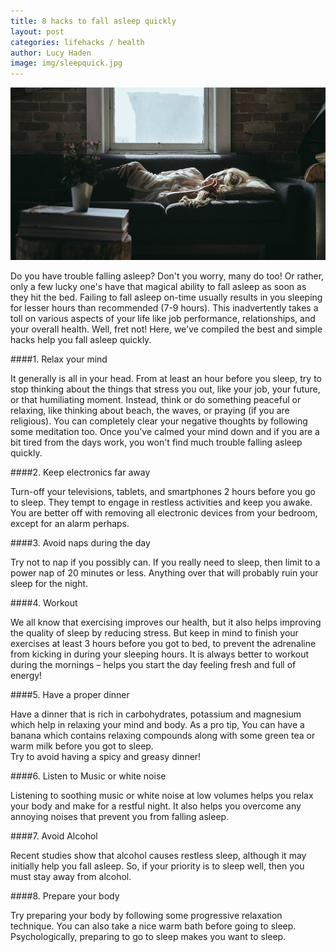 ```yaml
---
title: 8 hacks to fall asleep quickly
layout: post
categories: lifehacks / health
author: Lucy Haden
image: img/sleepquick.jpg
---
```


![Sleep quickly](/img/sleepquick2.jpg)

 
Do you have trouble falling asleep? Don't you worry, many do too! Or rather, only a few lucky one's have that magical ability to fall asleep as soon as they hit the bed. Failing to fall asleep on-time usually results in you sleeping for lesser hours than recommended (7-9 hours). This inadvertently takes a toll on various aspects of your life like job performance, relationships, and your overall health. Well, fret not! Here, we've compiled the best and simple hacks help you fall asleep quickly. 
  
####1. Relax your mind 
 
It generally is all in your head. From at least an hour before you sleep, try to stop thinking about the things that stress you out, like your job, your future, or that humiliating moment. Instead, think or do something peaceful or relaxing, like thinking about beach, the waves, or praying (if you are religious). You can completely clear your negative thoughts by following some meditation too. Once you've calmed your mind down and if you are a bit tired from the days work, you won't find much trouble falling asleep quickly. 
 
####2. Keep electronics far away 
 
Turn-off your televisions, tablets, and smartphones 2 hours before you go to sleep. They tempt to engage in restless activities and keep you awake. You are better off with removing all electronic devices from your bedroom, except for an alarm perhaps.  
 
####3. Avoid naps during the day 
 
Try not to nap if you possibly can. If you really need to sleep, then limit to a power nap of 20 minutes or less. Anything over that will probably ruin your sleep for the night. 
 
####4. Workout 
 
We all know that exercising improves our health, but it also helps improving the quality of sleep by reducing stress. But keep in mind to finish your exercises at least 3 hours before you got to bed, to prevent the adrenaline from kicking in during your sleeping hours. It is always better to workout during the mornings – helps you start the day feeling fresh and full of energy! 
 
####5. Have a proper dinner 
 
Have a dinner that is rich in carbohydrates, potassium and magnesium which help in relaxing your mind and body. As a pro tip, You can have a banana which contains relaxing compounds along with some green tea or warm milk before you got to sleep.  
Try to avoid having a spicy and greasy dinner! 
 
####6. Listen to Music or white noise 
 
Listening to soothing music or white noise at low volumes helps you relax your body and make for a restful night. It also helps you overcome any annoying noises that prevent you from falling asleep. 
 
####7. Avoid Alcohol 
 
Recent studies show that alcohol causes restless sleep, although it may initially help you fall asleep. So, if your priority is to sleep well, then you must stay away from alcohol. 
 
####8. Prepare your body 
 
Try preparing your body by following some progressive relaxation technique. You can also take a nice warm bath before going to sleep.  
Psychologically, preparing to go to sleep makes you want to sleep.  
 
 
 
 
 